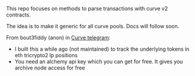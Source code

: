 This repo focuses on methods to parse transactions with curve v2 contracts.

The idea is to make it generic for all curve pools. Docs will follow soon.

From bout3fiddy (anon) in [Curve telegram](https://t.me/curvefi):
- I built this a while ago (not maintained) to track the underlying tokens in eth tricrypto2 lp positions
- You need an alchemy api key which you can get for free. It gives you archive node access for free
